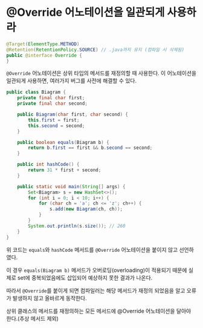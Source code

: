 # @Override 어노테이션을 일관되게 사용하라

```java
@Target(ElementType.METHOD)
@Retention(RetentionPolicy.SOURCE) // .java까지 유지 (컴파일 시 삭제됨)
public @interface Override {
}
```

`@Override` 어노테이션은 상위 타입의 메서드를 재정의할 때 사용한다. 이 어노테이션을 일관되게 사용하면, 여러가지 버그를 사전에 해결할 수 있다.

```java
public class Biagram {
    private final char first;
    private final char second;

    public Biagram(char first, char second) {
        this.first = first;
        this.second = second;
    }

    public boolean equals(Biagram b) {
        return b.first == first && b.second == second;
    }

    public int hashCode() {
        return 31 * first + second;
    }

    public static void main(String[] args) {
        Set<Biagram> s = new HashSet<>();
        for (int i = 0; i < 10; i++) {
            for (char ch = 'a'; ch <= 'z'; ch++) {
                s.add(new Biagram(ch, ch));
            }
        }
        System.out.println(s.size()); // 260
    }
}
```

위 코드는 `equals`와 `hashCode` 메서드를 `@Override` 어노테이션을 붙이지 않고 선언하였다.

이 경우 `equals(Biagram b)` 메서드가 오버로딩(overloading)이 적용되기 때문에 실제로 set에 중복되었음에도 삽입되어 예상하지 못한 결과가 나온다.

따라서 `@Override`를 붙이게 되면 컴파일러는 해당 메서드가 재정의 되었음을 알고 오류가 발생하지 않고 올바르게 동작한다.

상위 클래스의 메서드를 재정의하는 모든 메서드에 @Override 어노테이션을 달아야 한다.(추상 메서드 제외)
